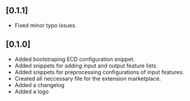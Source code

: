 ## [0.1.1]

- Fixed minor typo issues.

## [0.1.0]

- Added bootstraping ECD configuration snippet.
- Added snippets for adding input and output feature lists.
- Added snippets for preprocessing configurations of input features.
- Created all neccessary file for the extension marketplace.
- Added a changelog
- Added a logo
